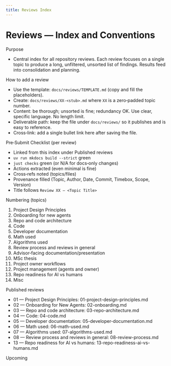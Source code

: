 ```yaml
---
title: Reviews Index
---
```


# Reviews — Index and Conventions

Purpose
- Central index for all repository reviews. Each review focuses on a single topic to produce a long, unfiltered, unsorted list of findings. Results feed into consolidation and planning.

How to add a review
- Use the template: `docs/reviews/TEMPLATE.md` (copy and fill the placeholders).
- Create: `docs/reviews/XX-<stub>.md` where `XX` is a zero‑padded topic number.
- Content: be thorough; unsorted is fine; redundancy OK. Use clear, specific language. No length limit.
- Deliverable path: keep the file under `docs/reviews/` so it publishes and is easy to reference.
- Cross‑link: add a single bullet link here after saving the file.

Pre‑Submit Checklist (per review)
- Linked from this index under Published reviews
- `uv run mkdocs build --strict` green
- `just checks` green (or N/A for docs‑only changes)
- Actions extracted (even minimal is fine)
- Cross‑refs noted (topics/files)
- Provenance filled (Topic, Author, Date, Commit, Timebox, Scope, Version)
- Title follows `Review XX — <Topic Title>`

Numbering (topics)
1. Project Design Principles
2. Onboarding for new agents
3. Repo and code architecture
4. Code
5. Developer documentation
6. Math used
7. Algorithms used
8. Review process and reviews in general
9. Advisor‑facing documentation/presentation
10. MSc thesis
11. Project owner workflows
12. Project management (agents and owner)
13. Repo readiness for AI vs humans
14. Misc

Published reviews
- 01 — Project Design Principles: 01-project-design-principles.md
- 02 — Onboarding for New Agents: 02-onboarding.md
- 03 — Repo and code architecture: 03-repo-architecture.md
 - 04 — Code: 04-code.md
 - 05 — Developer documentation: 05-developer-documentation.md
 - 06 — Math used: 06-math-used.md
 - 07 — Algorithms used: 07-algorithms-used.md
 - 08 — Review process and reviews in general: 08-review-process.md
 - 13 — Repo readiness for AI vs humans: 13-repo-readiness-ai-vs-humans.md

Upcoming
